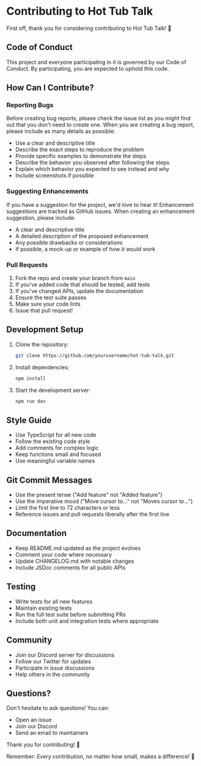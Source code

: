 # Contributing to Hot Tub Talk

First off, thank you for considering contributing to Hot Tub Talk! 🎉 

## Code of Conduct

This project and everyone participating in it is governed by our Code of Conduct. By participating, you are expected to uphold this code.

## How Can I Contribute?

### Reporting Bugs

Before creating bug reports, please check the issue list as you might find out that you don't need to create one. When you are creating a bug report, please include as many details as possible:

* Use a clear and descriptive title
* Describe the exact steps to reproduce the problem
* Provide specific examples to demonstrate the steps
* Describe the behavior you observed after following the steps
* Explain which behavior you expected to see instead and why
* Include screenshots if possible

### Suggesting Enhancements

If you have a suggestion for the project, we'd love to hear it! Enhancement suggestions are tracked as GitHub issues. When creating an enhancement suggestion, please include:

* A clear and descriptive title
* A detailed description of the proposed enhancement
* Any possible drawbacks or considerations
* If possible, a mock-up or example of how it would work

### Pull Requests

1. Fork the repo and create your branch from `main`
2. If you've added code that should be tested, add tests
3. If you've changed APIs, update the documentation
4. Ensure the test suite passes
5. Make sure your code lints
6. Issue that pull request!

## Development Setup

1. Clone the repository:
   ```bash
   git clone https://github.com/yourusername/hot-tub-talk.git
   ```

2. Install dependencies:
   ```bash
   npm install
   ```

3. Start the development server:
   ```bash
   npm run dev
   ```

## Style Guide

* Use TypeScript for all new code
* Follow the existing code style
* Add comments for complex logic
* Keep functions small and focused
* Use meaningful variable names

## Git Commit Messages

* Use the present tense ("Add feature" not "Added feature")
* Use the imperative mood ("Move cursor to..." not "Moves cursor to...")
* Limit the first line to 72 characters or less
* Reference issues and pull requests liberally after the first line

## Documentation

* Keep README.md updated as the project evolves
* Comment your code where necessary
* Update CHANGELOG.md with notable changes
* Include JSDoc comments for all public APIs

## Testing

* Write tests for all new features
* Maintain existing tests
* Run the full test suite before submitting PRs
* Include both unit and integration tests where appropriate

## Community

* Join our Discord server for discussions
* Follow our Twitter for updates
* Participate in issue discussions
* Help others in the community

## Questions?

Don't hesitate to ask questions! You can:

* Open an issue
* Join our Discord
* Send an email to maintainers

Thank you for contributing! 🎉 

Remember: Every contribution, no matter how small, makes a difference! 💫 